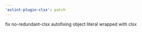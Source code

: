```yaml
---
'eslint-plugin-clsx': patch
---
```


fix no-redundant-clsx autofixing object literal wrapped with clsx

